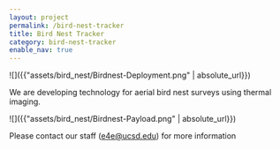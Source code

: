 ```yaml
---
layout: project
permalink: /bird-nest-tracker
title: Bird Nest Tracker
category: bird-nest-tracker
enable_nav: true
---
```

![]({{"assets/bird_nest/Birdnest-Deployment.png" | absolute_url}})

We are developing technology for aerial bird nest surveys using thermal imaging.

![]({{"assets/bird_nest/Birdnest-Payload.png" | absolute_url}})

Please contact our staff ([e4e@ucsd.edu](mailto:e4e@ucsd.edu)) for more information
